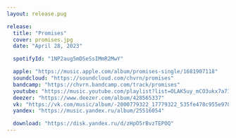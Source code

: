```yaml
---
layout: release.pug

release:
  title: "Promises"
  cover: promises.jpg
  date: "April 28, 2023"

  spotifyId: "1NP2aug5mDSeSsIMmR2MwY"

  apple: "https://music.apple.com/album/promises-single/1681907118"
  soundcloud: "https://soundcloud.com/chvrn/promises"
  bandcamp: "https://chvrn.bandcamp.com/track/promises"
  youtube: "https://music.youtube.com/playlist?list=OLAK5uy_mCO3ukx7a7If0vs7QWwHzMH9hDUImPwes"
  deezer: "https://www.deezer.com/album/428565337"
  vk: "https://vk.com/music/album/-2000779322_17779322_535fe478c955e978f3"
  yandex: "https://music.yandex.ru/album/25516054"

  download: "https://disk.yandex.ru/d/zHpO5rBvzTEPOQ"
---
```

